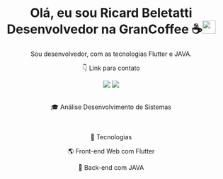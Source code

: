 <h1 align="center">Olá, eu sou Ricard Beletatti Desenvolvedor na GranCoffee ☕<img src="https://raw.githubusercontent.com/kaueMarques/kaueMarques/master/hi.gif" height="30px"></h1>

<p align="center">
Sou desenvolvedor, com as tecnologias Flutter e JAVA.  
</p>

<p align="center">
👇 Link para contato
</p>

<div align="center">
   <a href = "mailto:richard.silva@grancoffee.com"><img src="https://img.shields.io/badge/-Gmail-%23333?style=for-the-badge&logo=gmail&logoColor=white" target="_blank"></a>
  <a href="https://www.linkedin.com/in/richard-beletatti-527670143/" target="_blank"><img src="https://img.shields.io/badge/-LinkedIn-%230077B5?style=for-the-badge&logo=linkedin&logoColor=white" target="_blank"></a> 
</div>
<br/>
<p align="center">
🎓 Análise Desenvolvimento de Sistemas
</p>

<br/>
<p align="center">
🚀 Tecnologias
</p>

<p align="center">
🌎 Front-end Web com Flutter  
</p>

<p align="center">
📡 Back-end com JAVA  
</p>

